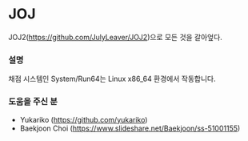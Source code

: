 # JOJ
JOJ2(<https://github.com/JulyLeaver/JOJ2>)으로 모든 것을 갈아엎다.

### 설명
채점 시스템인 System/Run64는 Linux x86_64 환경에서 작동합니다.

### 도움을 주신 분
- Yukariko (<https://github.com/yukariko>)
- Baekjoon Choi (<https://www.slideshare.net/Baekjoon/ss-51001155>)
